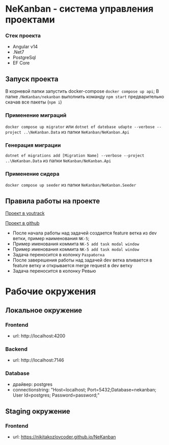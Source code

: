 ﻿# NeKanban - система управления проектами

### Стeк проекта

- Angular v14
- .Net7
- PostgreSql
- EF Core
  
## Запуск проекта
В корневой папки запустить docker-compose ```docker compose up api```;
В папке ```/NeKanban/nekanban``` выполнить команду ```npm start``` предварительно скачав все пакеты (```npm i```)

### Применение миграций
```docker compose up migrator``` или ```dotnet ef datebase udapte --verbose --project ..\NeKanban.Data``` из папки ```NeKanban/NeKanban.Api```

### Генерация миграции 
```dotnet ef migrations add [Migration Name] --verbose --project ..\NeKanban.Data``` из папки ```NeKanban/NeKanban.Api```

### Применение сидера
```docker compose up seeder``` из папки ```NeKanban/NeKanban.Seeder```

## Правила работы на проекте
[Проект в youtrack](https://nekwebteam.youtrack.cloud/agiles/141-2/)

[Проект в github](https://github.com/nikitakozlovcoder/NeKanban)
- После начала работы над задачей создается feature ветка из dev ветки, пример наименования ```NK-5```;
- Пример именования коммита ```NK-5 add task modal window```
- Пример именования коммита ```NK-5 add task modal window```
- Задача переносится в колонку ```Разработка```
- После заверешения работы над задачей dev ветка вливается в feature ветку и открывается merge request в dev ветку
- Задача переносится в колонку Ревью

# Рабочие окружения
## Локальное окружение
### Frontend
- url: http://localhost:4200
### Backend
- url: http://localhost:7146
### Database
- драйвер: postgres
- connectionstring: "Host=localhost; Port=5432;Database=nekanban; User Id=postgres; Password=password;"
## Staging окружение
### Frontend
- url: https://nikitakozlovcoder.github.io/NeKanban



